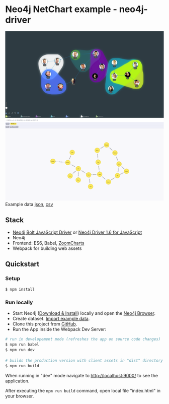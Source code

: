 # Neo4j NetChart example - neo4j-driver

![image of application](./img/neo4j-netchart-example.png)
![dataset](./img/neo4j-netchart-example-dataset.png)
Example data  [json](./neo4j.json), [csv](./neo4j.csv)

## Stack

* [Neo4j Bolt JavaScript Driver](https://github.com/neo4j/neo4j-javascript-driver) or [Neo4j Driver 1.6 for JavaScript](https://www.npmjs.com/package/neo4j-driver)
* Neo4j
* Frontend: ES6, Babel, [ZoomCharts](https://zoomcharts.com/en/)
* Webpack for building web assets

## Quickstart

### Setup

```bash
$ npm install
```

### Run locally

* Start Neo4j ([Download & Install](https://neo4j.com/docs/operations-manual/current/installation/)) locally and open the [Neo4j Browser](http://localhost:7474/browser/). 
* Create dataset. [Import example data](https://neo4j.com/docs/developer-manual/current/cypher/clauses/load-csv/).
* Clone this project from [GitHub]().
* Run the App inside the Webpack Dev Server:

```bash
# run in developement mode (refreshes the app on source code changes)
$ npm run babel
$ npm run dev

# builds the production version with client assets in "dist" directory
$ npm run build
```

When running in "dev" mode navigate to [http://localhost:9000/](http://localhost:9000/) to see the application.

After executing the `npm run build` command,  open local file "index.html" in your browser.